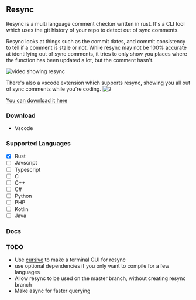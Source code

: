 ## Resync

<!-- ![1]() -->

Resync is a multi language comment checker written in rust. It's a CLI tool which uses the git history of your repo to detect out of sync comments.

Resync looks at things such as the commit dates, and commit consistency to tell if a comment is stale or not. While resync may not be 100% accurate at identifying out of sync comments, it tries to only show you places where the function has been updated a lot, but the comment hasn't.

![video showing resync](1.png)

There's also a vscode extension which supports resync, showing you all out of sync comments while you're coding.
![2]()

[You can download it here](https://github.com/ReadableLabs/resync)

### Download

- Vscode

### Supported Languages

- [x] Rust
- [ ] Javscript
- [ ] Typescript
- [ ] C
- [ ] C++
- [ ] C#
- [ ] Python
- [ ] PHP
- [ ] Kotlin
- [ ] Java

### Docs

### TODO

- Use [cursive](https://github.com/gyscos/cursive) to make a terminal GUI for resync
- use optional dependencies if you only want to compile for a few languages
- Allow resync to be used on the master branch, without creating resync branch
- Make async for faster querying
